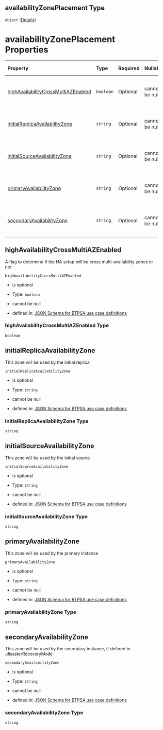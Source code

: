 ## availabilityZonePlacement Type

`object` ([Details](btpsa-usecase-properties-services-items-allof-1-then-allof-43-then-allof-2-then-properties-parameters-properties-data-properties-availabilityzoneplacement.md))

# availabilityZonePlacement Properties

| Property                                                                    | Type      | Required | Nullable       | Defined by                                                                                                                                                                                                                                                                                                                                                                                                                                                          |
| :-------------------------------------------------------------------------- | :-------- | :------- | :------------- | :------------------------------------------------------------------------------------------------------------------------------------------------------------------------------------------------------------------------------------------------------------------------------------------------------------------------------------------------------------------------------------------------------------------------------------------------------------------ |
| [highAvailabilityCrossMultiAZEnabled](#highavailabilitycrossmultiazenabled) | `boolean` | Optional | cannot be null | [JSON Schema for BTPSA use case definitions](btpsa-usecase-properties-services-items-allof-1-then-allof-43-then-allof-2-then-properties-parameters-properties-data-properties-availabilityzoneplacement-properties-highavailabilitycrossmultiazenabled.md "undefined#/properties/services/items/allOf/1/then/allOf/43/then/allOf/2/then/properties/parameters/properties/data/properties/availabilityZonePlacement/properties/highAvailabilityCrossMultiAZEnabled") |
| [initialReplicaAvailabilityZone](#initialreplicaavailabilityzone)           | `string`  | Optional | cannot be null | [JSON Schema for BTPSA use case definitions](btpsa-usecase-properties-services-items-allof-1-then-allof-43-then-allof-2-then-properties-parameters-properties-data-properties-availabilityzoneplacement-properties-initialreplicaavailabilityzone.md "undefined#/properties/services/items/allOf/1/then/allOf/43/then/allOf/2/then/properties/parameters/properties/data/properties/availabilityZonePlacement/properties/initialReplicaAvailabilityZone")           |
| [initialSourceAvailabilityZone](#initialsourceavailabilityzone)             | `string`  | Optional | cannot be null | [JSON Schema for BTPSA use case definitions](btpsa-usecase-properties-services-items-allof-1-then-allof-43-then-allof-2-then-properties-parameters-properties-data-properties-availabilityzoneplacement-properties-initialsourceavailabilityzone.md "undefined#/properties/services/items/allOf/1/then/allOf/43/then/allOf/2/then/properties/parameters/properties/data/properties/availabilityZonePlacement/properties/initialSourceAvailabilityZone")             |
| [primaryAvailabilityZone](#primaryavailabilityzone)                         | `string`  | Optional | cannot be null | [JSON Schema for BTPSA use case definitions](btpsa-usecase-properties-services-items-allof-1-then-allof-43-then-allof-2-then-properties-parameters-properties-data-properties-availabilityzoneplacement-properties-primaryavailabilityzone.md "undefined#/properties/services/items/allOf/1/then/allOf/43/then/allOf/2/then/properties/parameters/properties/data/properties/availabilityZonePlacement/properties/primaryAvailabilityZone")                         |
| [secondaryAvailabilityZone](#secondaryavailabilityzone)                     | `string`  | Optional | cannot be null | [JSON Schema for BTPSA use case definitions](btpsa-usecase-properties-services-items-allof-1-then-allof-43-then-allof-2-then-properties-parameters-properties-data-properties-availabilityzoneplacement-properties-secondaryavailabilityzone.md "undefined#/properties/services/items/allOf/1/then/allOf/43/then/allOf/2/then/properties/parameters/properties/data/properties/availabilityZonePlacement/properties/secondaryAvailabilityZone")                     |

## highAvailabilityCrossMultiAZEnabled

A flag to determine if the HA setup will be cross multi-availability zones or not

`highAvailabilityCrossMultiAZEnabled`

*   is optional

*   Type: `boolean`

*   cannot be null

*   defined in: [JSON Schema for BTPSA use case definitions](btpsa-usecase-properties-services-items-allof-1-then-allof-43-then-allof-2-then-properties-parameters-properties-data-properties-availabilityzoneplacement-properties-highavailabilitycrossmultiazenabled.md "undefined#/properties/services/items/allOf/1/then/allOf/43/then/allOf/2/then/properties/parameters/properties/data/properties/availabilityZonePlacement/properties/highAvailabilityCrossMultiAZEnabled")

### highAvailabilityCrossMultiAZEnabled Type

`boolean`

## initialReplicaAvailabilityZone

This zone will be used by the initial replica

`initialReplicaAvailabilityZone`

*   is optional

*   Type: `string`

*   cannot be null

*   defined in: [JSON Schema for BTPSA use case definitions](btpsa-usecase-properties-services-items-allof-1-then-allof-43-then-allof-2-then-properties-parameters-properties-data-properties-availabilityzoneplacement-properties-initialreplicaavailabilityzone.md "undefined#/properties/services/items/allOf/1/then/allOf/43/then/allOf/2/then/properties/parameters/properties/data/properties/availabilityZonePlacement/properties/initialReplicaAvailabilityZone")

### initialReplicaAvailabilityZone Type

`string`

## initialSourceAvailabilityZone

This zone will be used by the initial source

`initialSourceAvailabilityZone`

*   is optional

*   Type: `string`

*   cannot be null

*   defined in: [JSON Schema for BTPSA use case definitions](btpsa-usecase-properties-services-items-allof-1-then-allof-43-then-allof-2-then-properties-parameters-properties-data-properties-availabilityzoneplacement-properties-initialsourceavailabilityzone.md "undefined#/properties/services/items/allOf/1/then/allOf/43/then/allOf/2/then/properties/parameters/properties/data/properties/availabilityZonePlacement/properties/initialSourceAvailabilityZone")

### initialSourceAvailabilityZone Type

`string`

## primaryAvailabilityZone

This zone will be used by the primary instance

`primaryAvailabilityZone`

*   is optional

*   Type: `string`

*   cannot be null

*   defined in: [JSON Schema for BTPSA use case definitions](btpsa-usecase-properties-services-items-allof-1-then-allof-43-then-allof-2-then-properties-parameters-properties-data-properties-availabilityzoneplacement-properties-primaryavailabilityzone.md "undefined#/properties/services/items/allOf/1/then/allOf/43/then/allOf/2/then/properties/parameters/properties/data/properties/availabilityZonePlacement/properties/primaryAvailabilityZone")

### primaryAvailabilityZone Type

`string`

## secondaryAvailabilityZone

This zone will be used by the secondary instance, if defined in .disasterRecoveryMode

`secondaryAvailabilityZone`

*   is optional

*   Type: `string`

*   cannot be null

*   defined in: [JSON Schema for BTPSA use case definitions](btpsa-usecase-properties-services-items-allof-1-then-allof-43-then-allof-2-then-properties-parameters-properties-data-properties-availabilityzoneplacement-properties-secondaryavailabilityzone.md "undefined#/properties/services/items/allOf/1/then/allOf/43/then/allOf/2/then/properties/parameters/properties/data/properties/availabilityZonePlacement/properties/secondaryAvailabilityZone")

### secondaryAvailabilityZone Type

`string`

